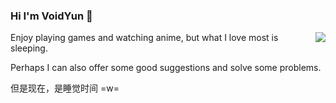 ### Hi I'm VoidYun 👋

<img src="https://github-readme-stats.vercel.app/api?username=VoidYun&hide=stars&show_icons=true&hide_title=true&hide_border=true" align="right"/>

Enjoy playing games and watching anime, but what I love most is sleeping.

Perhaps I can also offer some good suggestions and solve some problems.

但是现在，是睡觉时间 =w=

<!--
- Read my [Blog](#) to learn more about me
- Talk with me by [Email](mailto:#) or [Telegram](#)
- Follow me on [Twitter](#) [bilibili](#) or [Telegram channel](#)
-->
